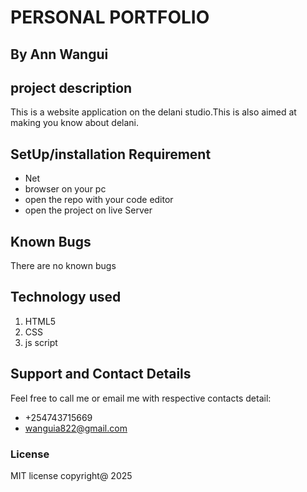 # PERSONAL PORTFOLIO

## By Ann Wangui

## project description

This is a website application on the delani studio.This is also aimed at making you know about delani.

## SetUp/installation Requirement

* Net
* browser on your pc
* open the repo with your code editor
* open the project on live Server

## Known Bugs

There are no known bugs

## Technology used

1. HTML5
2. CSS
3. js script

## Support and Contact Details

Feel free to call me or email me with respective contacts detail:

* +254743715669
* <wanguia822@gmail.com>

### License

MIT license
copyright@ 2025
